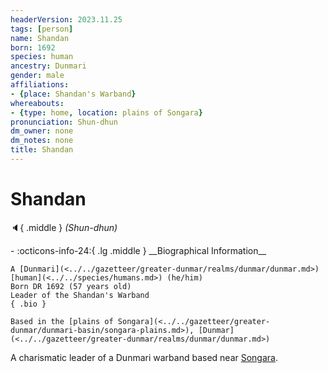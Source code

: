 ```yaml
---
headerVersion: 2023.11.25
tags: [person]
name: Shandan
born: 1692
species: human
ancestry: Dunmari
gender: male
affiliations:
- {place: Shandan's Warband}
whereabouts:
- {type: home, location: plains of Songara}
pronunciation: Shun-dhun
dm_owner: none
dm_notes: none
title: Shandan
---
```

# Shandan
:speaker:{ .middle } *(Shun-dhun)*  
<div class="grid cards ext-narrow-margin ext-one-column" markdown>
- :octicons-info-24:{ .lg .middle } __Biographical Information__

    A [Dunmari](<../../gazetteer/greater-dunmar/realms/dunmar/dunmar.md>) [human](<../../species/humans.md>) (he/him)  
    Born DR 1692 (57 years old)  
    Leader of the Shandan's Warband  
    { .bio }

    Based in the [plains of Songara](<../../gazetteer/greater-dunmar/dunmari-basin/songara-plains.md>), [Dunmar](<../../gazetteer/greater-dunmar/realms/dunmar/dunmar.md>)
</div>


A charismatic leader of a Dunmari warband based near [Songara](<../../gazetteer/greater-dunmar/realms/dunmar/central-dunmar/songara.md>). 